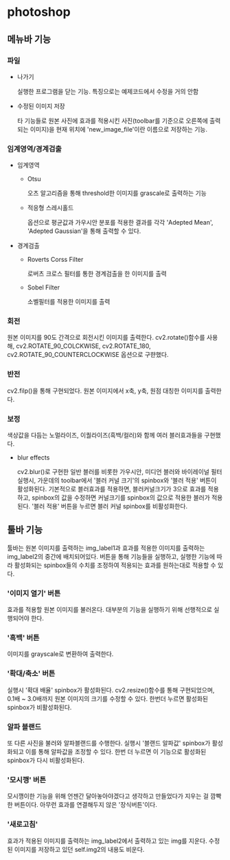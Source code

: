 # photoshop

## 메뉴바 기능
### 파일
+ 나가기 

  실행한 프로그램을 닫는 기능. 특징으로는 예제코드에서 수정을 거의 안함

+ 수정된 이미지 저장

  타 기능들로 원본 사진에 효과를 적용시킨 사진(toolbar를 기준으로 오른쪽에 출력되는 이미지)을 현재 위치에 'new_image_file'이란 이름으로 저장하는 기능.

### 임계영역/경계검출
+ 임계영역
  + Otsu
    
    오츠 알고리즘을 통해 threshold한 이미지를 grascale로 출력하는 기능

  + 적응형 스레시홀드
  
    옵션으로 평균값과 가우시안 분포를 적용한 결과를 각각 'Adepted Mean', 'Adepted Gaussian'을 통해 출력할 수 있다.

+ 경계검출
  + Roverts Corss Filter
  
    로버츠 크로스 필터를 통한 경계검출을 한 이미지를 출력
  
  + Sobel Filter
  
    소벨필터를 적용한 이미지를 출력

### 회전

  원본 이미지를 90도 간격으로 회전시킨 이미지를 출력한다. cv2.rotate()함수를 사용해, cv2.ROTATE_90_COLCKWISE, cv2.ROTATE_180, cv2.ROTATE_90_COUNTERCLOCKWISE 옵션으로 구햔했다.
  
### 반전

  cv2.filp()을 통해 구현되었다. 원본 이미지에서 x축, y축, 원점 대칭한 이미지를 출력한다.
  
### 보정
색상값을 다듬는 노멀라이즈, 이퀄라이즈(흑백/컬러)와 함께 여러 블러효과들을 구현했다.
+ blur effects
  
  cv2.blur()로 구현한 일반 블러를 비롯한 가우시안, 미디언 블러와 바이레이널 필터 실행시, 가운데의 toolbar에서
  '블러 커널 크기'의 spinbox와 '블러 적용' 버튼이 활성화된다. 기본적으로 블러효과를 적용하면, 블러커널크기가 3으로 효과를 적용하고, spinbox의 값을 수정하면 커널크기를
  spinbox의 값으로 적용한 블러가 적용된다. '블러 적용' 버튼을 누르면 블러 커널 spinbox를 비활성화한다.

## 툴바 기능

툴바는 원본 이미지를 출력하는 img_label1과 효과를 적용한 이미지를 출력하는 img_label2의 중간에 배치되어있다.
 버튼을 통해 기능들을 실행하고, 실행한 기능에 따라 활성화되는 spinbox들의 수치를 조정하여 적용되는 효과를 원하는대로 적용할 수 있다.
 
 ### '이미지 열기' 버튼
 
  효과를 적용할 원본 이미지를 불러온다. 
  대부분의 기능을 실행하기 위해 선행적으로 실행되어야 한다.

### '흑백' 버튼

  이미지를 grayscale로 변환하여 출력한다.
  
### '확대/축소' 버튼

  실행시 '확대 배율' spinbox가 활성화된다. cv2.resize()함수를 통해 구현되었으며, 0.1배 ~ 3.0배까지 원본 이미지의 크기를 수정할 수 있다.
   한번더 누르면 활성화된 spinbox가 비활성화된다.
   
### 알파 블랜드

  또 다른 사진을 불러와 알파블랜드를 수행한다. 실행시 '블랜드 알파값' spinbox가 활성화되고 이를 통해 알파값을 조정할 수 있다. 한번 더 누르면 이 기능으로 활성화된 spinbox가 다시 비활성화된다.
  
### '모시깽' 버튼

  모시깽이한 기능을 위해 언젠간 달아놓아야겠다고 생각하고 만들었다가 지우는 걸 깜빡한 버튼이다. 아무런 효과를 연결해두지 않은 '장식버튼'이다. 
  
### '새로고침'

  효과가 적용된 이미지를 출력하는 img_label2에서 출력하고 있는 img를 지운다. 수정된 이미지를 저장하고 있던 self.img2의 내용도 비운다.
